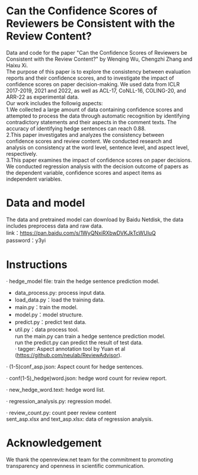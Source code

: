 # Can the Confidence Scores of Reviewers be Consistent with the Review Content?
Data and code for the paper "Can the Confidence Scores of Reviewers be Consistent with the Review Content?" by Wenqing Wu, Chengzhi Zhang and Haixu Xi. <br>
The purpose of this paper is to explore the consistency between evaluation reports and their confidence scores, and to investigate the impact of confidence scores on paper decision-making. We used data from ICLR 2017-2019, 2021 and 2022, as well as ACL-17, CoNLL-16, COLING-20, and ARR-22 as experimental data.<br>
Our work includes the followig aspects:<br>
1.We collected a large amount of data containing confidence scores and attempted to process the data through automatic recognition by identifying contradictory statements and their aspects in the comment texts. The accuracy of identifying hedge sentences can reach 0.88. <br>
2.This paper investigates and analyzes the consistency between confidence scores and review content. We conducted research and analysis on consistency at the word level, sentence level, and aspect level, respectively. <br>
3.This paper examines the impact of confidence scores on paper decisions. We conducted regression analysis with the decision outcome of papers as the dependent variable, confidence scores and aspect items as independent variables.
# Data and model
The data and pretrained model can download by Baidu Netdisk, the data includes preprocess data and raw data.<br>
link：https://pan.baidu.com/s/1WyQNxiRXbwDVKJkTcWUluQ <br>
password：y3yi <br>
# Instructions
· hedge_model file: train the hedge sentence prediction model.<br>
- data_process.py: process input data.<br>
- load_data.py：load the training data.<br>
- main.py：train the model.<br>
- model.py：model structure.<br>
- predict.py：predict test data.<br>
- util.py：data process tool.<br>
run the main.py can train a hedge sentence prediction model.<br>
run the predict.py can predict the result of test data.<br>
· tagger: Aspect annotation tool by Yuan et al (https://github.com/neulab/ReviewAdvisor).<br>

· (1-5)conf_asp.json: Aspect count for hedge sentences.<br>

· conf(1-5)_hedge)word.json: hedge word count for review report.<br>

· new_hedge_word.text: hedge word list.

· regression_analysis.py: regression model. <br>

· review_count.py: count peer review content<br>
sent_asp.xlsx and text_asp.xlsx: data of regression analysis.
# Acknowledgement
We thank the openreview.net team for the commitment to promoting transparency and openness in scientific communication.
